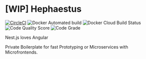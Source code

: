 # [WIP] Hephaestus

[![CircleCI](https://circleci.com/gh/WanielDeiss/hephaestus.svg?style=svg)](https://circleci.com/gh/WanielDeiss/hephaestus)
![Docker Automated build](https://img.shields.io/docker/automated/wanieldeiss/hephaestus)
![Docker Cloud Build Status](https://img.shields.io/docker/cloud/build/wanieldeiss/hephaestus)
![Code Quality Score](https://www.code-inspector.com/project/4796/score/svg)
![Code Grade](https://www.code-inspector.com/project/4796/status/svg)

Nest.js loves Angular

Private Boilerplate for fast Prototyping or Microservices with Microfrontends.
